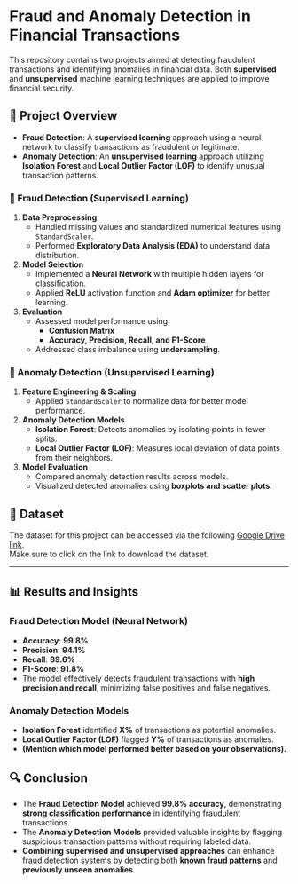 # Fraud and Anomaly Detection in Financial Transactions

This repository contains two projects aimed at detecting fraudulent transactions and identifying anomalies in financial data. Both **supervised** and **unsupervised** machine learning techniques are applied to improve financial security.

## 📌 Project Overview

- **Fraud Detection**: A **supervised learning** approach using a neural network to classify transactions as fraudulent or legitimate.  
- **Anomaly Detection**: An **unsupervised learning** approach utilizing **Isolation Forest** and **Local Outlier Factor (LOF)** to identify unusual transaction patterns.


### 🔹 Fraud Detection (Supervised Learning)
1. **Data Preprocessing**
   - Handled missing values and standardized numerical features using `StandardScaler`.
   - Performed **Exploratory Data Analysis (EDA)** to understand data distribution.
2. **Model Selection**
   - Implemented a **Neural Network** with multiple hidden layers for classification.
   - Applied **ReLU** activation function and **Adam optimizer** for better learning.
3. **Evaluation**
   - Assessed model performance using:
     - **Confusion Matrix**
     - **Accuracy, Precision, Recall, and F1-Score**
   - Addressed class imbalance using **undersampling**.

### 🔹 Anomaly Detection (Unsupervised Learning)
1. **Feature Engineering & Scaling**
   - Applied `StandardScaler` to normalize data for better model performance.
2. **Anomaly Detection Models**
   - **Isolation Forest**: Detects anomalies by isolating points in fewer splits.
   - **Local Outlier Factor (LOF)**: Measures local deviation of data points from their neighbors.
3. **Model Evaluation**
   - Compared anomaly detection results across models.
   - Visualized detected anomalies using **boxplots and scatter plots**.


## 📂 Dataset

The dataset for this project can be accessed via the following [Google Drive link](https://drive.google.com/file/d/1cbyBAVFGBoT9FGKjAnwPAlx8tA9NubVk/view?usp=sharing).\
Make sure to click on the link to download the dataset.

---

## 📊 Results and Insights

### **Fraud Detection Model (Neural Network)**
- **Accuracy**: **99.8%**
- **Precision**: **94.1%**
- **Recall**: **89.6%**
- **F1-Score**: **91.8%**
- The model effectively detects fraudulent transactions with **high precision and recall**, minimizing false positives and false negatives.

### **Anomaly Detection Models**
- **Isolation Forest** identified **X%** of transactions as potential anomalies.
- **Local Outlier Factor (LOF)** flagged **Y%** of transactions as anomalies.
- **(Mention which model performed better based on your observations).**  

## 🔍 Conclusion

- The **Fraud Detection Model** achieved **99.8% accuracy**, demonstrating **strong classification performance** in identifying fraudulent transactions.  
- The **Anomaly Detection Models** provided valuable insights by flagging suspicious transaction patterns without requiring labeled data.  
- **Combining supervised and unsupervised approaches** can enhance fraud detection systems by detecting both **known fraud patterns** and **previously unseen anomalies**.  
